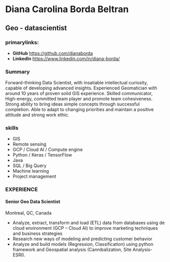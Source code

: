 # Diana Carolina Borda Beltran
## Geo - datascientist 

### primarylinks:
 - **GitHub**
   https://github.com/dianaborda
 - **LinkedIn**
   https://www.linkedin.com/in/diana-borda/

### Summary
Forward-thinking Data Scientist, with insatiable intellectual curiosity, capable of developing advanced insights. Experienced Geomatician with around 10 years of proven solid GIS experience. Skilled communicator, High-energy, committed team player and promote team cohesiveness. Strong ability to bring ideas simple concepts through successful completion. Able to adapt to changing priorities and maintain a positive attitude and strong work ethic.

### skills
  - GIS
  - Remote sensing
  - GCP / Cloud AI / Compute engine
  - Python / Keras / TensorFlow
  - Java
  - SQL / Big Query
  - Machine learning 
  - Project management
  
  ### EXPERIENCE
  
  #### Senior Geo Data Scientist
  Montreal, QC, Canada
  - Analyze, extract, transform and load (ETL) data from databases using de cloud environment (GCP – Cloud AI) to improve marketing         techniques and business strategies
  - Research new ways of modeling and predicting customer behavior  
  - Analyze and build models (Regression, Classification) using python framework and Geospatial analysis (Cannibalization, Site 
    Analysis- ESRI). 
  
